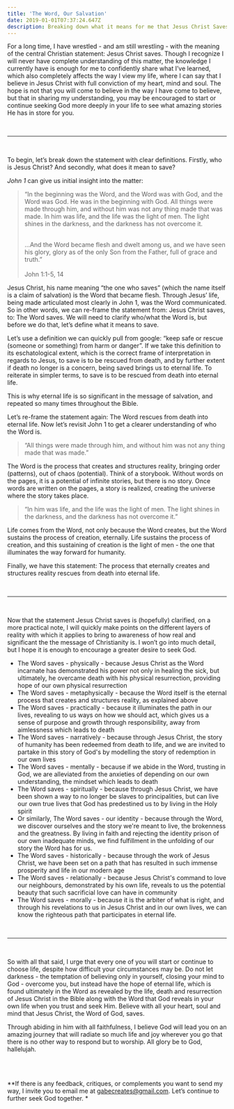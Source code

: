 ```yaml
---
title: 'The Word, Our Salvation'
date: 2019-01-01T07:37:24.647Z
description: Breaking down what it means for me that Jesus Christ Saves.
---
```

For a long time, I have wrestled - and am still wrestling - with the meaning of the central Christian statement: Jesus Christ saves. Though I recognize I will never have complete understanding of this matter, the knowledge I currently have is enough for me to confidently share what I’ve learned, which also completely affects the way I view my life, where I can say that I believe in Jesus Christ with full conviction of my heart, mind and soul. The hope is not that you will come to believe in the way I have come to believe, but that in sharing my understanding, you may be encouraged to start or continue seeking God more deeply in your life to see what amazing stories He has in store for you.

<br>

---

<br>

To begin, let’s break down the statement with clear definitions. Firstly, who is Jesus Christ? And secondly, what does it mean to save?

*John 1* can give us initial insight into the matter:

> “In the beginning was the Word, and the Word was with God, and the Word was God. He was in the beginning with God. All things were made through him, and without him was not any thing made that was made. In him was life, and the life was the light of men. The light shines in the darkness, and the darkness has not overcome it.
>
> <br>
> ...And the Word became flesh and dwelt among us, and we have seen his glory, glory as of the only Son from the Father, full of grace and truth.”
>
> <br>
> <br>
> John 1:1-5, 14

Jesus Christ, his name meaning “the one who saves” (which the name itself is a claim of salvation) is the Word that became flesh. Through Jesus’ life, being made articulated most clearly in John 1, was the Word communicated. So in other words, we can re-frame the statement from: Jesus Christ saves, to: The Word saves. We will need to clarify who/what the Word is, but before we do that, let’s define what it means to save.

Let’s use a definition we can quickly pull from google: “keep safe or rescue (someone or something) from harm or danger”. If we take this definition to its eschatological extent, which is the correct frame of interpretation in regards to Jesus, to save is to be rescued from death, and by further extent if death no longer is a concern, being saved brings us to eternal life. To reiterate in simpler terms, to save is to be rescued from death into eternal life.

This is why eternal life is so significant in the message of salvation, and repeated so many times throughout the Bible.

Let’s re-frame the statement again: The Word rescues from death into eternal life. Now let’s revisit John 1 to get a clearer understanding of who the Word is.

> “All things were made through him, and without him was not any thing made that was made.”

The Word is the process that creates and structures reality, bringing order (patterns), out of chaos (potential). Think of a storybook. Without words on the pages, it is a potential of infinite stories, but there is no story. Once words are written on the pages, a story is realized, creating the universe where the story takes place.

> “In him was life, and the life was the light of men. The light shines in the darkness, and the darkness has not overcome it.”

Life comes from the Word, not only because the Word creates, but the Word sustains the process of creation, eternally. Life sustains the process of creation, and this sustaining of creation is the light of men - the one that illuminates the way forward for humanity.

Finally, we have this statement: The process that eternally creates and structures reality rescues from death into eternal life.

<br>

---

<br>

Now that the statement Jesus Christ saves is (hopefully) clarified, on a more practical note, I will quickly make points on the different layers of reality with which it applies to bring to awareness of how real and significant the the message of Christianity is. I won’t go into much detail, but I hope it is enough to encourage a greater desire to seek God.

- The Word saves - physically - because Jesus Christ as the Word incarnate has demonstrated his power not only in healing the sick, but ultimately, he overcame death with his physical resurrection, providing hope of our own physical resurrection
- The Word saves - metaphysically - because the Word itself is the eternal process that creates and structures reality, as explained above
- The Word saves - practically - because it illuminates the path in our lives, revealing to us ways on how we should act, which gives us a sense of purpose and growth through responsibility, away from aimlessness which leads to death
- The Word saves - narratively - because through Jesus Christ, the story of humanity has been redeemed from death to life, and we are invited to partake in this story of God's by modelling the story of redemption in our own lives
- The Word saves - mentally - because if we abide in the Word, trusting in God, we are alleviated from the anxieties of depending on our own understanding, the mindset which leads to death
- The Word saves - spiritually - because through Jesus Christ, we have been shown a way to no longer be slaves to principalities, but can live our own true lives that God has predestined us to by living in the Holy spirit
- Or similarly, The Word saves - our identity - because through the Word, we discover ourselves and the story we're meant to live, the brokenness and the greatness. By living in faith and rejecting the identity prison of our own inadequate minds, we find fulfillment in the unfolding of our story the Word has for us.
- The Word saves - historically - because through the work of Jesus Christ, we have been set on a path that has resulted in such immense prosperity and life in our modern age
- The Word saves - relationally - because Jesus Christ's command to love our neighbours, demonstrated by his own life, reveals to us the potential beauty that such sacrificial love can have in community
- The Word saves - morally - because it is the arbiter of what is right, and through his revelations to us in Jesus Christ and in our own lives, we can know the righteous path that participates in eternal life.


<br>

---

<br>

So with all that said, I urge that every one of you will start or continue to choose life, despite how difficult your circumstances may be. Do not let darkness - the temptation of believing only in yourself, closing your mind to God  - overcome you, but instead have the hope of eternal life, which is found ultimately in the Word as revealed by the life, death and resurrection of Jesus Christ in the Bible along with the Word that God reveals in your own life when you trust and seek Him. Believe with all your heart, soul and mind that Jesus Christ, the Word of God, saves. 

Through abiding in him with all faithfulness, I believe God will lead you on an amazing journey that will radiate so much life and joy wherever you go that there is no other way to respond but to worship. All glory be to God, hallelujah.

<br>
<br>

**If there is any feedback, critiques, or complements you want to send my way, I invite you to email me at gabecreates@gmail.com. Let’s continue to further seek God together.*
